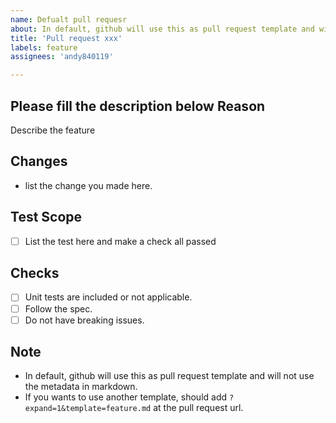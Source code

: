```yaml
---
name: Defualt pull requesr
about: In default, github will use this as pull request template and will not use the metadata in markdown.
title: 'Pull request xxx'
labels: feature
assignees: 'andy840119'

---
```


**Please fill the description below**
Reason
--------------
Describe the feature

Changes
--------------
- list the change you made here.

Test Scope
--------------
- [ ] List the test here and make a check all passed

Checks
--------------
- [ ] Unit tests are included or not applicable.
- [ ] Follow the spec.
- [ ] Do not have breaking issues.

Note
--------------
- In default, github will use this as pull request template and will not use the metadata in markdown.
- If you wants to use another template, should add `?expand=1&template=feature.md` at the pull request url.